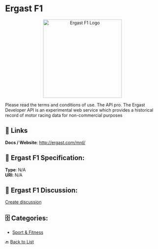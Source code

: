 # Ergast F1
<p align="center">
    <img width="256" src="https://raw.githubusercontent.com/apis-list/apis-list/main/apis/ergast-f1/logo_256x256.png" alt="Ergast F1 Logo"/>
</p>

Please read the terms and conditions of use.  The API pro. The Ergast Developer API is an experimental web service which provides a historical record of motor racing data for non-commercial purposes

##  🔗 Links
**Docs / Website**: http://ergast.com/mrd/

## 🧬 Ergast F1 Specification:
**Type**: N/A  
**URI**: N/A

## 💬 Ergast F1 Discussion:
[Create discussion](https://github.com/apis-list/apis-list/discussions/new)

## 🗄️ Categories:
- [Sport & Fitness](https://github.com/apis-list/apis-list#sport--fitness-)




🔙 [Back to List](https://github.com/apis-list/apis-list)
